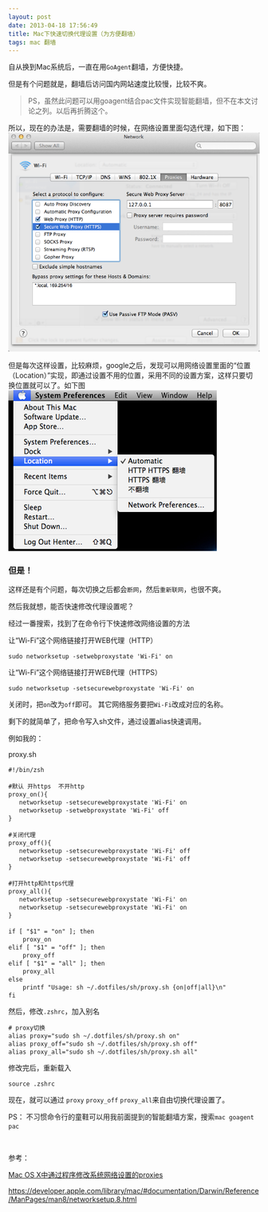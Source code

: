 ```yaml
---
layout: post
date: 2013-04-18 17:56:49
title: Mac下快速切换代理设置（为方便翻墙）
tags: mac 翻墙
---
```


自从换到Mac系统后，一直在用`GoAgent`翻墙，方便快捷。

但是有个问题就是，翻墙后访问国内网站速度比较慢，比较不爽。

>PS，虽然此问题可以用goagent结合pac文件实现智能翻墙，但不在本文讨论之列。以后再折腾这个。


所以，现在的办法是，需要翻墙的时候，在网络设置里面勾选代理，如下图：
![Mac代理设置](/pic/mac-proxy-setting.png)

但是每次这样设置，比较麻烦，google之后，发现可以用网络设置里面的“位置（Location）”实现，即通过设置不用的位置，采用不同的设置方案，这样只要切换位置就可以了。如下图
![Mac切换位置](/pic/mac-switch-location.png)

### 但是！
这样还是有个问题，每次切换之后都会`断网`，然后`重新联网`，也很不爽。

然后我就想，能否快速修改代理设置呢？

经过一番搜索，找到了在命令行下快速修改网络设置的方法

让“Wi-Fi”这个网络链接打开WEB代理（HTTP）

	sudo networksetup -setwebproxystate 'Wi-Fi' on
	

让“Wi-Fi”这个网络链接打开WEB代理（HTTPS）

	sudo networksetup -setsecurewebproxystate 'Wi-Fi' on

关闭时，把`on`改为`off`即可。
其它网络服务要把`Wi-Fi`改成对应的名称。


剩下的就简单了，把命令写入sh文件，通过设置alias快速调用。

例如我的：

proxy.sh

	#!/bin/zsh

	#默认 开https  不开http
	proxy_on(){
	   networksetup -setsecurewebproxystate 'Wi-Fi' on
	   networksetup -setwebproxystate 'Wi-Fi' off
	}

	#关闭代理
	proxy_off(){
	   networksetup -setsecurewebproxystate 'Wi-Fi' off
	   networksetup -setsecurewebproxystate 'Wi-Fi' off
	}

	#打开http和https代理
	proxy_all(){
	   networksetup -setsecurewebproxystate 'Wi-Fi' on
	   networksetup -setsecurewebproxystate 'Wi-Fi' on
	}

	if [ "$1" = "on" ]; then
    	proxy_on
	elif [ "$1" = "off" ]; then
    	proxy_off
	elif [ "$1" = "all" ]; then
    	proxy_all
	else
    	printf "Usage: sh ~/.dotfiles/sh/proxy.sh {on|off|all}\n"
	fi

然后，修改`.zshrc`，加入别名

	# proxy切换
	alias proxy="sudo sh ~/.dotfiles/sh/proxy.sh on"
	alias proxy_off="sudo sh ~/.dotfiles/sh/proxy.sh off"
	alias proxy_all="sudo sh ~/.dotfiles/sh/proxy.sh all"

修改完后，重新载入
	
	source .zshrc

现在，就可以通过 `proxy` `proxy_off` `proxy_all`来自由切换代理设置了。


PS：
不习惯命令行的童鞋可以用我前面提到的智能翻墙方案，搜索`mac goagent pac`


<br />

参考：

[Mac OS X中通过程序修改系统网络设置的proxies](http://www.1mima.com/mac-os-x%E4%B8%AD%E9%80%9A%E8%BF%87%E7%A8%8B%E5%BA%8F%E4%BF%AE%E6%94%B9%E7%B3%BB%E7%BB%9F%E7%BD%91%E7%BB%9C%E8%AE%BE%E7%BD%AE%E7%9A%84proxies/)

<https://developer.apple.com/library/mac/#documentation/Darwin/Reference/ManPages/man8/networksetup.8.html>

